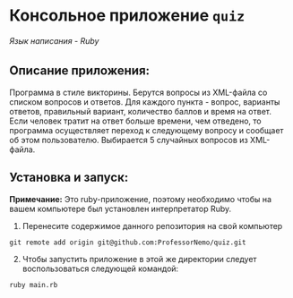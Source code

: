 # Консольное приложение `quiz`
###### Язык написания - Ruby

## Описание приложения:
Программа в стиле викторины. Берутся вопросы из XML-файла со списком вопросов и ответов.
Для каждого пункта  -  вопрос, варианты ответов, правильный вариант, количество баллов и время
на ответ. Если человек тратит на ответ больше времени, чем отведено, то программа осуществляет
переход к следующему вопросу и сообщает об этом пользователю. Выбирается 5 случайных вопросов из
XML-файла.


## Установка и запуск:

**Примечание:** Это ruby-приложение, поэтому необходимо
чтобы на вашем компьютере был установлен интерпретатор Ruby.

1. Перенесите содержимое данного репозитория на свой компьютер
```
git remote add origin git@github.com:ProfessorNemo/quiz.git
```
2. Чтобы запустить приложение в этой же директории
следует воспользоваться следующей командой:
```
ruby main.rb
```



